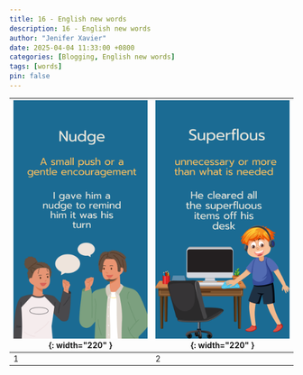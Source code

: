 ```yaml
---
title: 16 - English new words
description: 16 - English new words
author: "Jenifer Xavier"
date: 2025-04-04 11:33:00 +0800
categories: [Blogging, English new words]
tags: [words]
pin: false
---
```


| ![Idioms](/assets/img/16-english-new-words/1.png){: width="220" } | ![Idioms](/assets/img/16-english-new-words/2.png){: width="220" } |
| ----------------------------------------------------------------- | ----------------------------------------------------------------- |
| 1                                                                 | 2                                                                 |
